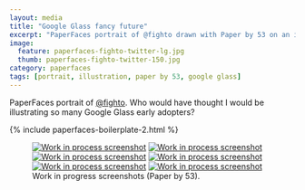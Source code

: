 ```yaml
---
layout: media
title: "Google Glass fancy future"
excerpt: "PaperFaces portrait of @fighto drawn with Paper by 53 on an iPad."
image: 
  feature: paperfaces-fighto-twitter-lg.jpg
  thumb: paperfaces-fighto-twitter-150.jpg
category: paperfaces
tags: [portrait, illustration, paper by 53, google glass]
---
```


PaperFaces portrait of [@fighto](http://twitter.com/fighto). Who would have thought I would be illustrating so many Google Glass early adopters?

{% include paperfaces-boilerplate-2.html %}

<figure class="half">
	<a href="{{ site.url }}/images/paperfaces-fighto-process-1-lg.jpg"><img src="{{ site.url }}/images/paperfaces-fighto-process-1-600.jpg" alt="Work in process screenshot"></a>
	<a href="{{ site.url }}/images/paperfaces-fighto-process-2-lg.jpg"><img src="{{ site.url }}/images/paperfaces-fighto-process-2-600.jpg" alt="Work in process screenshot"></a>
	<a href="{{ site.url }}/images/paperfaces-fighto-process-3-lg.jpg"><img src="{{ site.url }}/images/paperfaces-fighto-process-3-600.jpg" alt="Work in process screenshot"></a>
	<a href="{{ site.url }}/images/paperfaces-fighto-process-4-lg.jpg"><img src="{{ site.url }}/images/paperfaces-fighto-process-4-600.jpg" alt="Work in process screenshot"></a>
	<a href="{{ site.url }}/images/paperfaces-fighto-process-5-lg.jpg"><img src="{{ site.url }}/images/paperfaces-fighto-process-5-600.jpg" alt="Work in process screenshot"></a>
	<a href="{{ site.url }}/images/paperfaces-fighto-process-6-lg.jpg"><img src="{{ site.url }}/images/paperfaces-fighto-process-6-600.jpg" alt="Work in process screenshot"></a>
	<figcaption>Work in progress screenshots (Paper by 53).</figcaption>
</figure>